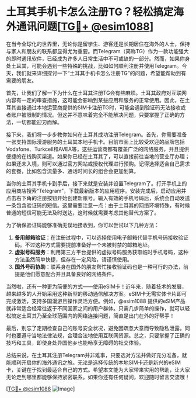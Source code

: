 # 土耳其手机卡怎么注册TG？轻松搞定海外通讯问题[[TG💪+ @esim1088](https://t.me/s/esim1088)]

在当今全球化的世界里，无论你是留学生、游客还是长期居住在海外的人士，保持与家人和朋友的联系都显得尤为重要。而Telegram（简称TG）作为一款功能强大的即时通讯软件，已经成为许多人日常生活中不可或缺的一部分。然而，如果你身处土耳其，可能会遇到一些特殊的挑战，比如如何顺利注册并使用Telegram。今天，我们就来详细探讨一下“土耳其手机卡怎么注册TG”的问题，希望能帮助到有需要的朋友。

首先，让我们了解一下为什么在土耳其注册TG会有些麻烦。土耳其政府对互联网内容有一定的审查措施，这可能会影响到某些应用和服务的正常使用。因此，在土耳其直接通过本地运营商提供的SIM卡注册TG时，可能会遇到验证码无法接收或者账户被限制的情况。但这并不意味着完全不能解决问题，只要掌握了正确的方法，一切都能迎刃而解。

接下来，我们将一步步教你如何在土耳其成功注册Telegram。首先，你需要准备一张支持国际漫游服务的土耳其本地手机卡。目前市面上比较受欢迎的品牌包括Vodafone、Turkcell和AVEA等，这些运营商都有覆盖广泛的网络服务，并且提供便捷的在线购买渠道。如果你已经在土耳其了，可以直接前往当地的营业厅办理；如果还未入境，则可以通过官方网站或授权代理进行预购。记得选择适合自己需求的套餐，比如包含流量多、通话时间长的组合会更加划算。

当你的土耳其手机卡到手后，接下来就是安装并设置Telegram了。打开手机上的应用商店搜索“Telegram”，下载最新版本的应用程序。安装完成后，启动应用并点击右下角的注册按钮开始创建新账号。输入有效的手机号码后，系统会自动发送一条包含验证码的短信。这里需要注意一点：由于土耳其的网络环境特殊，有时候普通的短信可能无法及时送达，这时候就需要考虑其他替代方案了。

为了确保验证码能够准确无误地接收到，你可以尝试以下几种方法：
1. **备用邮箱验证**：在注册过程中，可以选择使用电子邮箱代替手机号码接收验证码。不过这种方式需要提前准备好一个未被封禁的邮箱地址。
2. **虚拟号码服务**：利用第三方平台提供的虚拟号码服务获取临时手机号码，这种方法虽然简单快捷，但存在一定风险，请谨慎使用。
3. **国外号码协助**：联系身在国外的朋友帮忙接收验证码也是一种可行的办法，前提是他们愿意配合并且具备良好的网络条件。

当然啦，还有一种更为简便的方式——使用eSIM卡！近年来，随着技术的发展，越来越多的人开始采用这种新型的移动通信解决方案。eSIM卡无需实体卡片即可完成激活，支持多国漫游且操作灵活方便。例如，@esim1088 提供的eSIM产品就非常适合经常往返于不同国家之间的用户群体。只需几步简单的操作，就可以轻松搞定土耳其乃至全球范围内的网络连接问题，简直是出门在外的好帮手！

最后，别忘了定期检查自己的账号安全状况，避免因疏忽大意而导致隐私泄露。同时也要遵守当地法律法规，合理合法地使用互联网资源。总之，只要掌握了正确的技巧和工具，即使身处异国他乡也能畅享无障碍的社交体验。

总结来说，在土耳其注册Telegram并非难事，只要选对方法并做好充分准备，就能顺利开启你的海外通讯之旅。无论是选择传统的本地SIM卡还是新兴的eSIM卡，关键在于找到最适合自己的方式。希望本文能为大家带来实用的帮助，让大家无论走到哪里都能够保持紧密联系。如果你还有任何疑问，欢迎随时留言交流哦！

[[TG💪+ @esim1088](https://t.me/s/esim1088) ![Image](https://i.postimg.cc/4NQfJmqS/Snipaste-2025-05-13-00-14-12.png)]